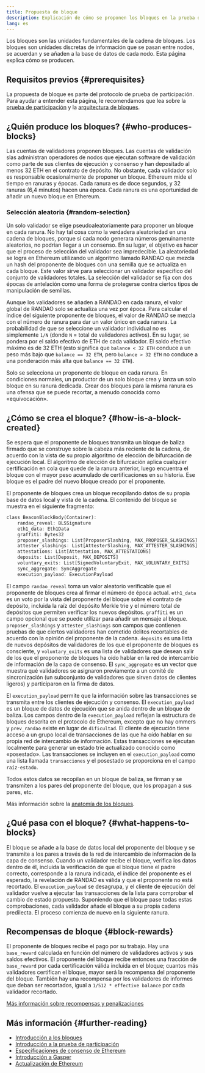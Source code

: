 ```yaml
---
title: Propuesta de bloque
description: Explicación de cómo se proponen los bloques en la prueba de participación de Ethereum.
lang: es
---
```


Los bloques son las unidades fundamentales de la cadena de bloques. Los bloques son unidades discretas de información que se pasan entre nodos, se acuerdan y se añaden a la base de datos de cada nodo. Esta página explica cómo se producen.

## Requisitos previos \{#prerequisites}

La propuesta de bloque es parte del protocolo de prueba de participación. Para ayudar a entender esta página, le recomendamos que lea sobre la [prueba de participación](/developers/docs/consensus-mechanisms/pos/) y la [arquitectura de bloques](/developers/docs/blocks/).

## ¿Quién produce los bloques? \{#who-produces-blocks}

Las cuentas de validadores proponen bloques. Las cuentas de validación slas administran operadores de nodos que ejecutan software de validación como parte de sus clientes de ejecución y consenso y han depositado al menos 32 ETH en el contrato de depósito. No obstante, cada validador solo es responsable ocasionalmente de proponer un bloque. Ethereum mide el tiempo en ranuras y épocas. Cada ranura es de doce segundos, y 32 ranuras (6,4 minutos) hacen una época. Cada ranura es una oportunidad de añadir un nuevo bloque en Ethereum.

### Selección aleatoria \{#random-selection}

Un solo validador se elige pseudoaleatoriamente para proponer un bloque en cada ranura. No hay tal cosa como la verdadera aleatoriedad en una cadena de bloques, porque si cada nodo generara números genuinamente aleatorios, no podrían llegar a un consenso. En su lugar, el objetivo es hacer que el proceso de selección del validador sea impredecible. La aleatoriedad se logra en Ethereum utilizando un algoritmo llamado RANDAO que mezcla un hash del proponente de bloques con una semilla que se actualiza en cada bloque. Este valor sirve para seleccionar un validador específico del conjunto de validadores totales. La selección del validador se fija con dos épocas de antelación como una forma de protegerse contra ciertos tipos de manipulación de semillas.

Aunque los validadores se añaden a RANDAO en cada ranura, el valor global de RANDAO solo se actualiza una vez por época. Para calcular el índice del siguiente proponente de bloques, el valor de RANDAO se mezcla con el número de ranura para dar un valor único en cada ranura. La probabilidad de que se seleccione un validador individual no es simplemente `1/N` (donde `N` = total de validadores activos). En su lugar, se pondera por el saldo efectivo de ETH de cada validador. El saldo efectivo máximo es de 32 ETH (esto significa que `balance < 32 ETH` conduce a un peso más bajo que `balance == 32 ETH`, pero `balance > 32 ETH` no conduce a una ponderación más alta que `balance == 32 ETH`).

Solo se selecciona un proponente de bloque en cada ranura. En condiciones normales, un productor de un solo bloque crea y lanza un solo bloque en su ranura dedicada. Crear dos bloques para la misma ranura es una ofensa que se puede recortar, a menudo conocida como «equivocación».

## ¿Cómo se crea el bloque? \{#how-is-a-block-created}

Se espera que el proponente de bloques transmita un bloque de baliza firmado que se construye sobre la cabeza más reciente de la cadena, de acuerdo con la vista de su propio algoritmo de elección de bifurcación de ejecución local. El algoritmo de elección de bifurcación aplica cualquier certificación en cola que quede de la ranura anterior, luego encuentra el bloque con el mayor peso acumulado de certificaciones en su historia. Ese bloque es el padre del nuevo bloque creado por el proponente.

El proponente de bloques crea un bloque recopilando datos de su propia base de datos local y vista de la cadena. El contenido del bloque se muestra en el siguiente fragmento:

```rust
class BeaconBlockBody(Container):
    randao_reveal: BLSSignature
    eth1_data: Eth1Data
    graffiti: Bytes32
    proposer_slashings: List[ProposerSlashing, MAX_PROPOSER_SLASHINGS]
    attester_slashings: List[AttesterSlashing, MAX_ATTESTER_SLASHINGS]
    attestations: List[Attestation, MAX_ATTESTATIONS]
    deposits: List[Deposit, MAX_DEPOSITS]
    voluntary_exits: List[SignedVoluntaryExit, MAX_VOLUNTARY_EXITS]
    sync_aggregate: SyncAggregate
    execution_payload: ExecutionPayload
```

El campo `randao_reveal` toma un valor aleatorio verificable que el proponente de bloques crea al firmar el número de época actual. `eth1_data` es un voto por la vista del proponente del bloque sobre el contrato de depósito, incluida la raíz del depósito Merkle trie y el número total de depósitos que permiten verificar los nuevos depósitos. `graffiti` es un campo opcional que se puede utilizar para añadir un mensaje al bloque. `proposer_slashings` y `attester_slashings` son campos que contienen pruebas de que ciertos validadores han cometido delitos recortables de acuerdo con la opinión del proponente de la cadena. `deposits` es una lista de nuevos depósitos de validadores de los que el proponente de bloques es consciente, y `voluntary_exits` es una lista de validadores que desean salir de los que el proponente de bloques ha oído hablar en la red de intercambio de información de la capa de consenso. El `sync_aggregate` es un vector que muestra qué validadores se asignaron previamente a un comité de sincronización (un subconjunto de validadores que sirven datos de clientes ligeros) y participaron en la firma de datos.

El `execution_payload` permite que la información sobre las transacciones se transmita entre los clientes de ejecución y consenso. El `execution_payload` es un bloque de datos de ejecución que se anida dentro de un bloque de baliza. Los campos dentro de la `execution_payload` reflejan la estructura de bloques descrita en el protocolo de Ethereum, excepto que no hay ommers y `prev_randao` existe en lugar de `dificultad`. El cliente de ejecución tiene acceso a un grupo local de transacciones de las que ha oído hablar en su propia red de intercambio de información. Estas transacciones se ejecutan localmente para generar un estado trie actualizado conocido como «posestado». Las transacciones se incluyen en el `execution_payload` como una lista llamada `transacciones` y el posestado se proporciona en el campo `raíz-estado`.

Todos estos datos se recopilan en un bloque de baliza, se firman y se transmiten a los pares del proponente del bloque, que los propagan a sus pares, etc.

Más información sobre la [anatomía de los bloques](/developers/docs/blocks).

## ¿Qué pasa con el bloque? \{#what-happens-to-blocks}

El bloque se añade a la base de datos local del proponente del bloque y se transmite a los pares a través de la red de intercambio de información de la capa de consenso. Cuando un validador recibe el bloque, verifica los datos dentro de él, incluida la verificación de que el bloque tiene el padre correcto, corresponde a la ranura indicada, el índice del proponente es el esperado, la revelación de RANDAO es válida y que el proponente no está recortado. El `execution_payload` se desagrupa, y el cliente de ejecución del validador vuelve a ejecutar las transacciones de la lista para comprobar el cambio de estado propuesto. Suponiendo que el bloque pase todas estas comprobaciones, cada validador añade el bloque a su propia cadena predilecta. El proceso comienza de nuevo en la siguiente ranura.

## Recompensas de bloque \{#block-rewards}

El proponente de bloques recibe el pago por su trabajo. Hay una `base_reward` calculada en función del número de validadores activos y sus saldos efectivos. El proponente del bloque recibe entonces una fracción de `base_reward` por cada certificación válida incluida en el bloque; cuantos más validadores certifican el bloque, mayor será la recompensa del proponente del bloque. También hay una recompensa por los validadores de informes que deban ser recortados, igual a `1/512 * effective balance` por cada validador recortado.

[Más información sobre recompensas y penalizaciones](/developers/docs/consensus-mechanisms/pos/rewards-and-penalties)

## Más información \{#further-reading}

- [Introducción a los bloques](/developers/docs/blocks/)
- [Introducción a la prueba de participación](/developers/docs/consensus-mechanisms/pos/)
- [Especificaciones de consenso de Ethereum](https://github.com/ethereum/consensus-specs)
- [Introducción a Gasper](/developers/docs/consensus-mechanisms/pos/)
- [Actualización de Ethereum](https://eth2book.info/)
